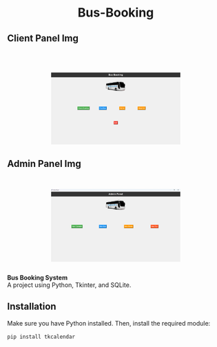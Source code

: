 <h1 align="center" >Bus-Booking</h1>
<h2>Client Panel Img</h2><br><br>

<p align="center">
    <img src="img/Client.png" width="300">
</p>
<h2>Admin Panel Img</><br><br>

<p align="center">
    <img src="img/Admin.png" width="300">
</p>
<h3 align="center"></h3>

<p>
    <strong>Bus Booking System</strong><br>
    A project using Python, Tkinter, and SQLite.
</p>

## Installation

Make sure you have Python installed. Then, install the required module:

```sh
pip install tkcalendar
